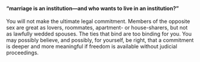 #### “marriage is an institution—and who wants to live in an institution?”
You will not make the ultimate legal commitment. Members of the opposite sex are great as lovers, roommates, apartment- or house-sharers, but not as lawfully wedded spouses. The ties that bind are too binding for you. You may possibly believe, and possibly, for yourself, be right, that a commitment is deeper and more meaningful if freedom is available without judicial proceedings.
